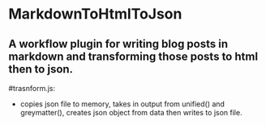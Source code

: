 # MarkdownToHtmlToJson
A workflow plugin for writing blog posts in markdown and transforming those posts to html then to json.
---

#trasnform.js:
- copies json file to memory, takes in output from unified() and greymatter(), creates json object from data then writes to json file.
